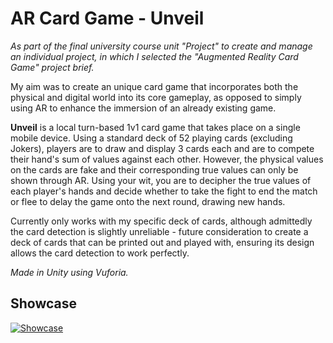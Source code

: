 # AR Card Game - Unveil
_As part of the final university course unit "Project" to create and manage an individual project, in which I selected the "Augmented Reality Card Game" project brief._

My aim was to create an unique card game that incorporates both the physical and digital world into its core gameplay, as opposed to simply using AR to enhance the immersion of an already existing game.

**Unveil** is a local turn-based 1v1 card game that takes place on a single mobile device. Using a standard deck of 52 playing cards (excluding Jokers), players are to draw and display 3 cards each and are to compete their hand's sum of values against each other. However, the physical values on the cards are fake and their corresponding true values can only be shown through AR. Using your wit, you are to decipher the true values of each player's hands and decide whether to take the fight to end the match or flee to delay the game onto the next round, drawing new hands.

Currently only works with my specific deck of cards, although admittedly the card detection is slightly unreliable - future consideration to create a deck of cards that can be printed out and played with, ensuring its design allows the card detection to work perfectly.

_Made in Unity using Vuforia._

## Showcase
[![Showcase](https://markdown-videos-api.jorgenkh.no/url?url=https%3A%2F%2Fwww.youtube.com%2Fwatch%3Fv%3Du9ltv6EN4MY)](https://www.youtube.com/watch?v=u9ltv6EN4MY)
